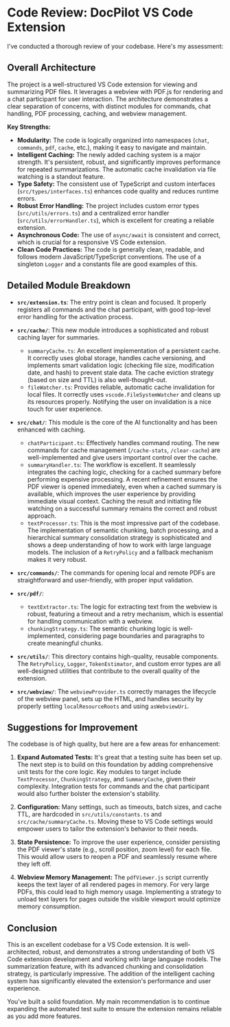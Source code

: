 # Code Review: DocPilot VS Code Extension

I've conducted a thorough review of your codebase. Here's my assessment:

## Overall Architecture

The project is a well-structured VS Code extension for viewing and summarizing PDF files. It leverages a webview with PDF.js for rendering and a chat participant for user interaction. The architecture demonstrates a clear separation of concerns, with distinct modules for commands, chat handling, PDF processing, caching, and webview management.

**Key Strengths:**

* **Modularity:** The code is logically organized into namespaces (`chat`, `commands`, `pdf`, `cache`, etc.), making it easy to navigate and maintain.
* **Intelligent Caching:** The newly added caching system is a major strength. It's persistent, robust, and significantly improves performance for repeated summarizations. The automatic cache invalidation via file watching is a standout feature.
* **Type Safety:** The consistent use of TypeScript and custom interfaces (`src/types/interfaces.ts`) enhances code quality and reduces runtime errors.
* **Robust Error Handling:** The project includes custom error types (`src/utils/errors.ts`) and a centralized error handler (`src/utils/errorHandler.ts`), which is excellent for creating a reliable extension.
* **Asynchronous Code:** The use of `async/await` is consistent and correct, which is crucial for a responsive VS Code extension.
* **Clean Code Practices:** The code is generally clean, readable, and follows modern JavaScript/TypeScript conventions. The use of a singleton `Logger` and a constants file are good examples of this.

## Detailed Module Breakdown

* **`src/extension.ts`**: The entry point is clean and focused. It properly registers all commands and the chat participant, with good top-level error handling for the activation process.

* **`src/cache/`**: This new module introduces a sophisticated and robust caching layer for summaries.
  * `summaryCache.ts`: An excellent implementation of a persistent cache. It correctly uses global storage, handles cache versioning, and implements smart validation logic (checking file size, modification date, and hash) to prevent stale data. The cache eviction strategy (based on size and TTL) is also well-thought-out.
  * `fileWatcher.ts`: Provides reliable, automatic cache invalidation for local files. It correctly uses `vscode.FileSystemWatcher` and cleans up its resources properly. Notifying the user on invalidation is a nice touch for user experience.

* **`src/chat/`**: This module is the core of the AI functionality and has been enhanced with caching.
  * `chatParticipant.ts`: Effectively handles command routing. The new commands for cache management (`/cache-stats`, `/clear-cache`) are well-implemented and give users important control over the cache.
  * `summaryHandler.ts`: The workflow is excellent. It seamlessly integrates the caching logic, checking for a cached summary before performing expensive processing. A recent refinement ensures the PDF viewer is opened immediately, even when a cached summary is available, which improves the user experience by providing immediate visual context. Caching the result and initiating file watching on a successful summary remains the correct and robust approach.
  * `textProcessor.ts`: This is the most impressive part of the codebase. The implementation of semantic chunking, batch processing, and a hierarchical summary consolidation strategy is sophisticated and shows a deep understanding of how to work with large language models. The inclusion of a `RetryPolicy` and a fallback mechanism makes it very robust.

* **`src/commands/`**: The commands for opening local and remote PDFs are straightforward and user-friendly, with proper input validation.

* **`src/pdf/`**:
  * `textExtractor.ts`: The logic for extracting text from the webview is robust, featuring a timeout and a retry mechanism, which is essential for handling communication with a webview.
  * `chunkingStrategy.ts`: The semantic chunking logic is well-implemented, considering page boundaries and paragraphs to create meaningful chunks.

* **`src/utils/`**: This directory contains high-quality, reusable components. The `RetryPolicy`, `Logger`, `TokenEstimator`, and custom error types are all well-designed utilities that contribute to the overall quality of the extension.

* **`src/webview/`**: The `webviewProvider.ts` correctly manages the lifecycle of the webview panel, sets up the HTML, and handles security by properly setting `localResourceRoots` and using `asWebviewUri`.

## Suggestions for Improvement

The codebase is of high quality, but here are a few areas for enhancement:

1. **Expand Automated Tests:** It's great that a testing suite has been set up. The next step is to build on this foundation by adding comprehensive unit tests for the core logic. Key modules to target include `TextProcessor`, `ChunkingStrategy`, and `SummaryCache`, given their complexity. Integration tests for commands and the chat participant would also further bolster the extension's stability.

2. **Configuration:** Many settings, such as timeouts, batch sizes, and cache TTL, are hardcoded in `src/utils/constants.ts` and `src/cache/summaryCache.ts`. Moving these to VS Code settings would empower users to tailor the extension's behavior to their needs.

3. **State Persistence:** To improve the user experience, consider persisting the PDF viewer's state (e.g., scroll position, zoom level) for each file. This would allow users to reopen a PDF and seamlessly resume where they left off.

4. **Webview Memory Management:** The `pdfViewer.js` script currently keeps the text layer of all rendered pages in memory. For very large PDFs, this could lead to high memory usage. Implementing a strategy to unload text layers for pages outside the visible viewport would optimize memory consumption.

## Conclusion

This is an excellent codebase for a VS Code extension. It is well-architected, robust, and demonstrates a strong understanding of both VS Code extension development and working with large language models. The summarization feature, with its advanced chunking and consolidation strategy, is particularly impressive. The addition of the intelligent caching system has significantly elevated the extension's performance and user experience.

You've built a solid foundation. My main recommendation is to continue expanding the automated test suite to ensure the extension remains reliable as you add more features.
